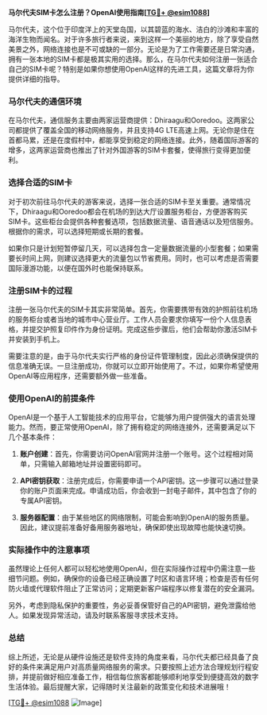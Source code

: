 **马尔代夫SIM卡怎么注册？OpenAI使用指南[[TG💪+ @esim1088](https://t.me/s/esim1088)]**

马尔代夫，这个位于印度洋上的天堂岛国，以其碧蓝的海水、洁白的沙滩和丰富的海洋生物而闻名。对于许多旅行者来说，来到这样一个美丽的地方，除了享受自然美景之外，网络连接也是不可或缺的一部分。无论是为了工作需要还是日常沟通，拥有一张本地的SIM卡都是极其实用的选择。那么，在马尔代夫如何注册一张适合自己的SIM卡呢？特别是如果你想使用OpenAI这样的先进工具，这篇文章将为你提供详细的指导。

### 马尔代夫的通信环境

在马尔代夫，通信服务主要由两家运营商提供：Dhiraagu和Ooredoo。这两家公司都提供了覆盖全国的移动网络服务，并且支持4G LTE高速上网。无论你是住在首都马累，还是在度假村中，都能享受到稳定的网络连接。此外，随着国际游客的增多，这两家运营商也推出了针对外国游客的SIM卡套餐，使得旅行变得更加便利。

### 选择合适的SIM卡

对于初次前往马尔代夫的游客来说，选择一张合适的SIM卡至关重要。通常情况下，Dhiraagu和Ooredoo都会在机场的到达大厅设置服务柜台，方便游客购买SIM卡。这些柜台会提供各种套餐选项，包括数据流量、语音通话以及短信服务。根据你的需求，可以选择短期或长期的套餐。

如果你只是计划短暂停留几天，可以选择包含一定量数据流量的小型套餐；如果需要长时间上网，则建议选择更大的流量包以节省费用。同时，也可以考虑是否需要国际漫游功能，以便在国外时也能保持联系。

### 注册SIM卡的过程

注册一张马尔代夫的SIM卡其实非常简单。首先，你需要携带有效的护照前往机场的服务柜台或者当地的城市中心营业厅。工作人员会要求你填写一份个人信息表格，并提交护照复印件作为身份证明。完成这些步骤后，他们会帮助你激活SIM卡并安装到手机上。

需要注意的是，由于马尔代夫实行严格的身份证件管理制度，因此必须确保提供的信息准确无误。一旦注册成功，你就可以立即开始使用了。不过，如果你希望使用OpenAI等应用程序，还需要额外做一些准备。

### 使用OpenAI的前提条件

OpenAI是一个基于人工智能技术的应用平台，它能够为用户提供强大的语言处理能力。然而，要正常使用OpenAI，除了拥有稳定的网络连接外，还需要满足以下几个基本条件：

1. **账户创建**：首先，你需要访问OpenAI官网并注册一个账号。这个过程相对简单，只需输入邮箱地址并设置密码即可。
   
2. **API密钥获取**：注册完成后，你需要申请一个API密钥。这一步骤可以通过登录你的账户页面来完成。申请成功后，你会收到一封电子邮件，其中包含了你的专属API密钥。

3. **服务器配置**：由于某些地区的网络限制，可能会影响到OpenAI的服务质量。因此，建议提前准备好备用服务器地址，确保即使出现故障也能快速切换。

### 实际操作中的注意事项

虽然理论上任何人都可以轻松地使用OpenAI，但在实际操作过程中仍需注意一些细节问题。例如，确保你的设备已经正确设置了时区和语言环境；检查是否有任何防火墙或代理软件阻止了正常访问；定期更新客户端程序以修复潜在的安全漏洞。

另外，考虑到隐私保护的重要性，务必妥善保管好自己的API密钥，避免泄露给他人。如果发现异常活动，请及时联系客服寻求技术支持。

### 总结

综上所述，无论是从硬件设施还是软件支持的角度来看，马尔代夫都已经具备了良好的条件来满足用户对高质量网络服务的需求。只要按照上述方法合理规划行程安排，并提前做好相应准备工作，相信每位旅客都能够顺利地享受到便捷高效的数字生活体验。最后提醒大家，记得随时关注最新的政策变化和技术进展哦！

[[TG💪+ @esim1088](https://t.me/s/esim1088) ![Image](https://i.postimg.cc/4NQfJmqS/Snipaste-2025-05-13-00-14-12.png)]
